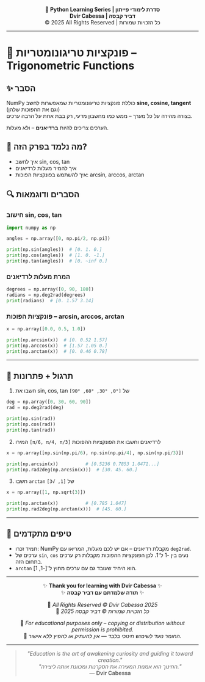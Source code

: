 <!-- DC_HEADER_START -->
<div align="center">

🐍 **Python Learning Series | סדרת לימודי פייתון**  
**Dvir Cabessa | דביר קבסה**  
© 2025 All Rights Reserved | כל הזכויות שמורות

</div>

---
<!-- DC_HEADER_END -->

# 📘 פונקציות טריגונומטריות – Trigonometric Functions

## ✨ הסבר

NumPy כוללת פונקציות טריגונומטריות שמאפשרות לחשב **sine, cosine, tangent** (וגם את ההפוכות שלהן)  
בצורה מהירה על כל מערך – ממש כמו מחשבון מדעי, רק בבת אחת על הרבה ערכים.

הערכים צריכים להיות **ברדיאנים** – ולא מעלות.

## 🧠 מה נלמד בפרק הזה?
- איך לחשב sin, cos, tan
- איך להמיר מעלות לרדיאנים
- איך להשתמש בפונקציות הפוכות: arcsin, arccos, arctan

## 🔍 הסברים ודוגמאות

### חישוב sin, cos, tan
```python
import numpy as np

angles = np.array([0, np.pi/2, np.pi])

print(np.sin(angles))  # [0. 1. 0.]
print(np.cos(angles))  # [1. 0. -1.]
print(np.tan(angles))  # [0. ~inf 0.]
```

### המרת מעלות לרדיאנים
```python
degrees = np.array([0, 90, 180])
radians = np.deg2rad(degrees)
print(radians)  # [0. 1.57 3.14]
```

### פונקציות הפוכות – arcsin, arccos, arctan
```python
x = np.array([0.0, 0.5, 1.0])

print(np.arcsin(x))  # [0. 0.52 1.57]
print(np.arccos(x))  # [1.57 1.05 0.]
print(np.arctan(x))  # [0. 0.46 0.78]
```

---

## 🧪 תרגול + פתרונות

1. חשבו את sin, cos, tan של `[0°, 30°, 60°, 90°]`
```python
deg = np.array([0, 30, 60, 90])
rad = np.deg2rad(deg)

print(np.sin(rad))
print(np.cos(rad))
print(np.tan(rad))
```

2. המירו `[π/6, π/4, π/3]` לרדיאנים וחשבו את הפונקציות ההפוכות
```python
x = np.array([np.sin(np.pi/6), np.sin(np.pi/4), np.sin(np.pi/3)])

print(np.arcsin(x))          # [0.5236 0.7853 1.0471...]
print(np.rad2deg(np.arcsin(x)))  # [30. 45. 60.]
```

3. חשבו `arctan` של `[1, √3]`
```python
x = np.array([1, np.sqrt(3)])

print(np.arctan(x))          # [0.785 1.047]
print(np.rad2deg(np.arctan(x)))  # [45. 60.]
```

---

## 💬 טיפים מתקדמים

* תמיד זכרו: NumPy מקבלת רדיאנים – אם יש לכם מעלות, המריאו עם `deg2rad`.
* ערכים של `sin`, `cos` נעים בין -1 ל־1. לכן הפונקציות ההפוכות מקבלות רק ערכים בתחום הזה.
* `arctan` הוא היחיד שעובד גם עם ערכים מחוץ ל־[-1, 1].

<!-- DC_FOOTER_START -->
---

<div align="center">

✨ **Thank you for learning with Dvir Cabessa** ✨  
✨ **תודה שלמדתם עם דביר קבסה** ✨  

📘 *All Rights Reserved © Dvir Cabessa 2025*  
📘 *כל הזכויות שמורות © דביר קבסה 2025*  

🔗 *For educational purposes only – copying or distribution without permission is prohibited.*  
🔗 *החומר נועד לשימוש חינוכי בלבד — אין להעתיק או להפיץ ללא אישור.*

---

> _"Education is the art of awakening curiosity and guiding it toward creation."_  
> _"החינוך הוא אמנות המעירה את הסקרנות ומכוונת אותה ליצירה."_  
> — **Dvir Cabessa**

</div>
<!-- DC_FOOTER_END -->

